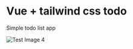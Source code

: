 # Vue + tailwind css todo

Simple todo list app

![Test Image 4](https://github.com/elli-yes/vue-todo/public/redme.png)